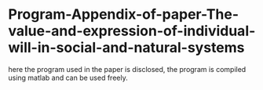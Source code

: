 # Program-Appendix-of-paper-The-value-and-expression-of-individual-will-in-social-and-natural-systems
here the program used in the paper is disclosed, the program is compiled using matlab and can be used freely.

